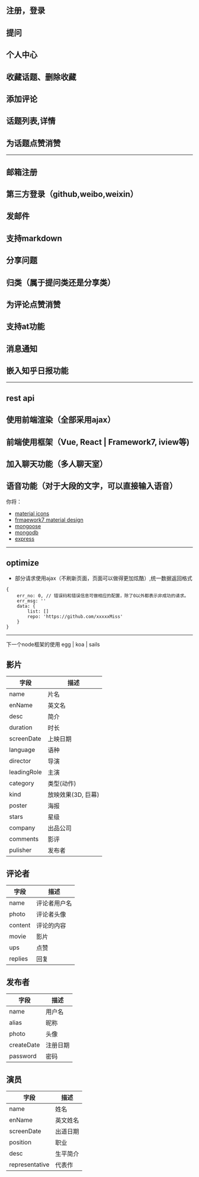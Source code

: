 ## 注册，登录
## 提问
## 个人中心
## 收藏话题、删除收藏
## 添加评论
## 话题列表,详情
## 为话题点赞消赞
---
## 邮箱注册
## 第三方登录（github,weibo,weixin）
## 发邮件
## 支持markdown
## 分享问题
## 归类（属于提问类还是分享类）
## 为评论点赞消赞
## 支持at功能
## 消息通知
## 嵌入知乎日报功能

---
## rest api
## 使用前端渲染（全部采用ajax）
## 前端使用框架（Vue, React | Framework7, iview等)
## 加入聊天功能（多人聊天室）
## 语音功能（对于大段的文字，可以直接输入语音）



你将：
- [material icons](https://material.io/icons/)
- [frmaework7 material design](http://material.framework7.cn/)
- [mongoose](http://mongoosejs.com/docs/api.html)
- [mongodb](https://docs.mongodb.com/manual/reference/operator/query/all/)
- [express](http://www.expressjs.com.cn/4x/api.html)


--- 
## optimize
- 部分请求使用ajax（不刷新页面，页面可以做得更加炫酷）,统一数据返回格式
```
{
    err_no: 0, // 错误码和错误信息可做相应的配置，除了0以外都表示非成功的请求。
    err_msg: ''
    data: {
        list: []
        repo: 'https://github.com/xxxxxMiss'
    }
}
```


---

下一个node框架的使用
egg | koa | sails 
## 影片
| 字段 | 描述 |
| -- | -- |
| name | 片名 |
| enName | 英文名 |
| desc | 简介 |
| duration | 时长 |
| screenDate | 上映日期 |
| language| 语种 |
| director | 导演 |
| leadingRole | 主演 |
| category | 类型(动作) |
| kind | 放映效果(3D, 巨幕) |
| poster | 海报 |
| stars | 星级 |
| company | 出品公司 |
| comments | 影评 |
| pulisher | 发布者 |

## 评论者
| 字段 | 描述 |
| --- | --- |
| name | 评论者用户名 |
| photo| 评论者头像 |
| content | 评论的内容 |
| movie | 影片 |
| ups | 点赞 |
| replies | 回复 |

## 发布者
| 字段 | 描述 |
| --- | --- |
| name | 用户名 |
| alias | 昵称 |
| photo | 头像 |
| createDate | 注册日期 |
| password | 密码 |

## 演员
| 字段 | 描述 |
| --- | --- |
| name | 姓名 |
| enName | 英文姓名 |
| screenDate | 出道日期 |
| position | 职业 |
| desc | 生平简介 |
| representative | 代表作 |





